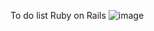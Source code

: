 To do  list 
Ruby on Rails 
![image](https://user-images.githubusercontent.com/79348895/185459534-771eb396-4c92-41ff-a5d1-af4556db0e2b.png)
